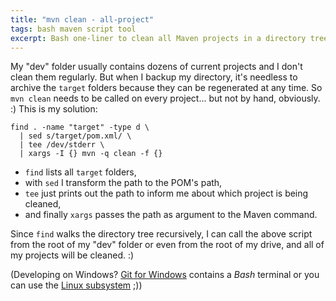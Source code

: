 ```yaml
---
title: "mvn clean - all-project"
tags: bash maven script tool
excerpt: Bash one-liner to clean all Maven projects in a directory tree :)
---
```


My "dev" folder usually contains dozens of current projects and I don't clean them regularly. But when I backup my directory, it's needless to archive the `target` folders because they can be regenerated at any time. So `mvn clean` needs to be called on every project... but not by hand, obviously. :) This is my solution:

```
find . -name "target" -type d \
  | sed s/target/pom.xml/ \
  | tee /dev/stderr \
  | xargs -I {} mvn -q clean -f {}
```

* `find` lists all `target` folders,
* with `sed` I transform the path to the POM's path,
* `tee` just prints out the path to inform me about which project is being cleaned,
* and finally `xargs` passes the path as argument to the Maven command.

Since `find` walks the directory tree recursively, I can call the above script from the root of my "dev" folder or even from the root of my drive, and all of my projects will be cleaned. :)

(Developing on Windows? [Git for Windows](https://git-for-windows.github.io/) contains a *Bash* terminal or you can use the [Linux subsystem](https://msdn.microsoft.com/en-us/commandline/wsl/about) ;))
